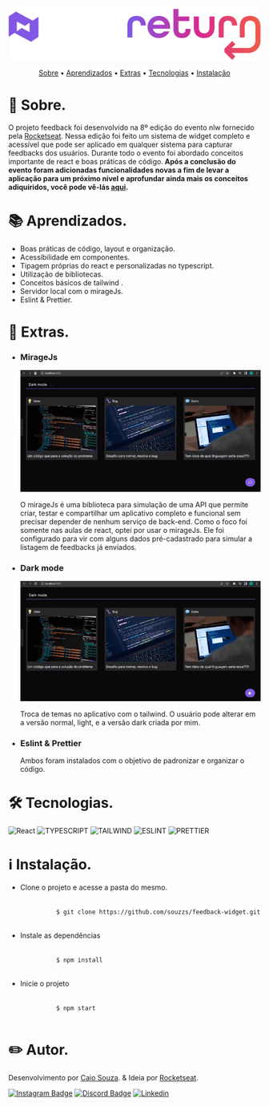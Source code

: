 <p align="center"><img src="./src/assets/logo.png"></p>


<p align="center">
 <a href="#sobre">Sobre</a> •
 <a href="#aprendizados">Aprendizados</a> •
 <a href="#extras">Extras</a> •
 <a href="#tecnologias">Tecnologias</a> •
 <a href="#instalacao">Instalação</a> 
</p>

<div id="sobre">
  <h1>📎 Sobre. </h1>
  <p>O projeto feedback foi desenvolvido na 8º edição do evento nlw fornecido pela <a href="https://www.rocketseat.com.br/">Rocketseat</a>. Nessa edição
  foi feito um sistema de widget completo e acessível que pode ser aplicado em qualquer sistema para capturar feedbacks dos usuários. Durante todo o evento
   foi abordado conceitos importante de react e boas práticas de código.<b> Após a conclusão do evento foram adicionadas funcionalidades novas a fim de levar a aplicação
  para um próximo nível e aprofundar ainda mais os conceitos adiquiridos, você pode vê-lás <a href="extras">aqui</a>.</b></p>
</div>

<div id="aprendizados">
 <h1>📚 Aprendizados. </h1>
 <ul>
  <li>Boas práticas de código, layout e organização.</li>
  <li>Acessibilidade em componentes.</li>
  <li>Tipagem próprias do react e personalizadas no typescript.</li>
  <li>Utilização de bibliotecas.</li>
  <li>Conceitos básicos de tailwind .</li>
  <li>Servidor local com o mirageJs.</li>
  <li>Eslint & Prettier.</li>
 </ul>
<div>
  
<div>
  <h1>🚀 Extras. </h1>
  <ul>
    <li>
      <h3>MirageJs</h3>
      <p align="center"><img src="./src/assets/demo-mirage.gif"></p>
      <p>O mirageJs é uma biblioteca para simulação de uma API que permite criar, testar e compartilhar um aplicativo completo 
        e funcional sem precisar depender de nenhum serviço de back-end. Como o foco foi somente nas aulas de react, optei por usar o mirageJs. 
        Ele foi configurado para vir com alguns dados pré-cadastrado para simular a listagem de feedbacks já enviados.
      </p>
    </li>
    <li>
      <h3>Dark mode</h3>
      <p align="center"><img src="./src/assets/demo-dark.gif"></p>
      <p>Troca de temas no aplicativo com o tailwind. O usuário pode alterar em a versão normal, light, e a versão dark criada por mim.</p>
    </li>
    <li>
      <h3>Eslint & Prettier</h3>
        <p>Ambos foram instalados com o objetivo de padronizar e organizar o código.</p>
    </li>
  <ul>
    
</div>
    
 <div id="tecnologias">
  <h1>🛠 Tecnologias.</h1>
  <p>
    <img src="https://img.shields.io/badge/react-%2320232a.svg?style=for-the-badge&amp;logo=react&amp;logoColor=%2361DAFB" alt="React">
    <img alt="TYPESCRIPT" src="https://img.shields.io/badge/TypeScript-007ACC?style=for-the-badge&logo=typescript&logoColor=white">
    <img alt="TAILWIND" src="https://img.shields.io/badge/Tailwind_CSS-38B2AC?style=for-the-badge&logo=tailwind-css&logoColor=white">
    <img alt="ESLINT" src="https://img.shields.io/badge/ESLint-4B3263?style=for-the-badge&amp;logo=eslint&amp;logoColor=white">
    <img alt="PRETTIER" src="https://img.shields.io/badge/prettier-1A2C34?style=for-the-badge&logo=prettier&logoColor=F7BA3E">
   </p>
</div>
    
<div id="instalacao">
   <h1>ℹ️ Instalação.</h1>
  <ul>
    <li>
      <p>Clone o projeto e acesse a pasta do mesmo.</p>
      <code>
          $ git clone https://github.com/souzzs/feedback-widget.git
      </code>
    </li>
    <li>
      <p>Instale as dependências</p>
      <code>
          $ npm install
      </code>
    </li>
    <li>
      <p>Inicie o projeto</p>
      <code>
          $ npm start
      </code>
    </li>
  </ul>
</div>
    
<div id="autor">
  <h1>✏️ Autor.</h1>
  <p>Desenvolvimento por <a href="https://github.com/souzzs">Caio Souza</a>. & Ideia por <a href="https://www.rocketseat.com.br/">Rocketseat</a>.</p>
  <p>
    <a href="https://instagram.com/seu-usuario/"><img src="https://img.shields.io/badge/Instagram-E4405F?style=for-the-badge&amp;logo=instagram&amp;logoColor=white" alt="Instagram Badge"></a>
    <a href="https://discord.gg/seu-server"><img src="https://img.shields.io/badge/Discord-7289DA?style=for-the-badge&amp;logo=discord&amp;logoColor=white" alt="Discord Badge"></a>
    <a href="https://www.linkedin.com/in/seu-usuario/"><img src="https://img.shields.io/badge/  LinkedIn-0077B5?style=for-the-badge&amp;logo=linkedin&amp;logoColor=white" alt="Linkedin"></a>
  </p>
</div>
